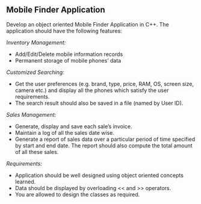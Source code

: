 ## Mobile Finder Application

Develop an object oriented Mobile Finder Application in C++. The application should have the following features:

*Inventory Management:*

 - Add/Edit/Delete mobile information records
 - Permanent storage of mobile phones’ data

*Customized Searching:*

 - Get the user preferences (e.g. brand, type, price, RAM, OS, screen size, camera etc.) and display all the phones which satisfy the user requirements.
 - The search result should also be saved in a file (named by User ID).

*Sales Management:*

 - Generate, display and save each sale’s invoice.
 - Maintain a log of all the sales date wise.
 - Generate a report of sales data over a particular period of time specified by start and end date. The report should also compute the total amount of all these sales.

*Requirements:*

 - Application should be well designed using object oriented concepts
   learned.
 - Data should be displayed by overloading << and >> operators.
 - You are allowed to design the classes as required.
